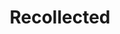---
layout: project
title:  "Recollected"
categories: projects
slug: recollected
order: 3
website: "https://recollected.org"
description: >-
    <p>Stories about things it would hurt to lose.</p>
    <p>Photos by <a href="https://www.instagram.com/andygoddamnedsilva/">Andy Silva</a>.</p>
images: ["recollected/recollected-1.png", "recollected/recollected-2.png"]
tags: 
    - other
---